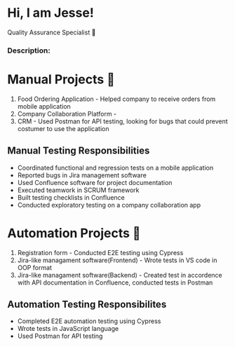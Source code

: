 # Hi, I am Jesse!
Quality Assurance Specialist 🫶

<h3>Description:</h3>
<p>

</p>

<h1>Manual Projects 💪 </h1> 
<ol>
    <li>Food Ordering Application - Helped company to receive orders from mobile application</li>
    <li>Company Collaboration Platform - </li>
    <li>CRM - Used Postman for API testing, looking for bugs that could prevent costumer to use the application</li>
</ol>

<h2>Manual Testing Responsibilities</h2>
<ul>
  <li>Coordinated functional and regression tests on a mobile application</li>
<li>Reported bugs in Jira management software</li>
<li>Used Confluence software for project documentation</li>
<li>Executed teamwork in SCRUM framework</li>
<li>Built testing checklists in Confluence</li>
<li>Conducted exploratory testing on a company
     collaboration app</li>
</ul>

<h1>Automation Projects 🚗 </h1>
<ol>
  <li>Registration form - Conducted E2E testing using Cypress</li>
  <li>Jira-like managament software(Frontend) - Wrote tests in VS code in OOP format</li>
  <li>Jira-like managament software(Backend) - Created test in accordence with API documentation in Confluence, conducted tests in Postman</li>
</ol>


<h2>Automation Testing Responsibilites</h2>
  <ul>
    <li>Completed E2E automation testing using Cypress</li>
    <li>Wrote tests in JavaScript language</li>
    <li>Used Postman for API testing</li>
  </ul>

